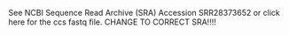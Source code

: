 See NCBI Sequence Read Archive (SRA) Accession SRR28373652 or click here for the ccs fastq file.
CHANGE TO CORRECT SRA!!!!
